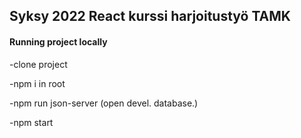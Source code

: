 ## Syksy 2022 React kurssi harjoitustyö TAMK

#### Running project locally

-clone project

-npm i in root

-npm run json-server (open devel. database.)

-npm start
